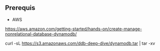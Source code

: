## Prerequis
- AWS

https://aws.amazon.com/getting-started/hands-on/create-manage-nonrelational-database-dynamodb/

curl -sL https://s3.amazonaws.com/ddb-deep-dive/dynamodb.tar | tar -xv

